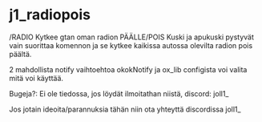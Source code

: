 # j1_radiopois
/RADIO Kytkee gtan oman radion PÄÄLLE/POIS
Kuski ja apukuski pystyvät vain suorittaa komennon ja se kytkee kaikissa autossa olevilta radion pois päältä.

2 mahdollista notify vaihtoehtoa okokNotify ja ox_lib configista voi valita mitä voi käyttää.

Bugeja?: Ei ole tiedossa, jos löydät ilmoitathan niistä, discord: joll1_

Jos jotain ideoita/parannuksia tähän niin ota yhteyttä discordissa joll1_

